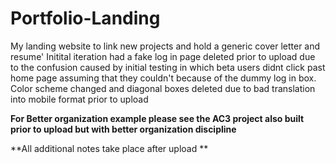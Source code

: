 # Portfolio-Landing
My landing website to link new projects and hold a generic cover letter and resume'
Initital iteration had a fake log in page deleted prior to upload due to the confusion caused by initial testing in which beta users didnt click past home page assuming that they couldn't because of the dummy log in box.
Color scheme changed and diagonal boxes deleted due to bad translation into mobile format prior to upload


**For Better organization example please see the AC3 project also built prior to upload but with better organization discipline**

**All additional notes take place after upload **


